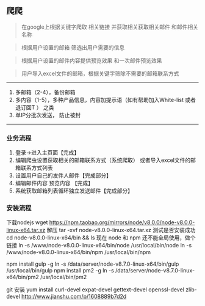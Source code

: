 ## 爬爬

> 在google上根据关键字爬取 相关链接 并获取相关获取相关邮件 和邮件相关名称

> 根据用户设置的邮箱 筛选出用户需要的信息

> 根据用户设置的邮件内容提供预览效果 和一次邮件预览效果

> 用户导入excel文件的邮箱，根据关键字筛除不需要的邮箱联系方式

***********
1. 多邮箱（2-4），备份邮箱
2. 多内容（1-5），多种产品信息，内容加提示语（如有帮助加入White-list 或者 退订回T ） 之类
3. 单IP分批次发送，
防止被封
***********
### 业务流程
1. 登录->进入主页面【完成】
2. 编辑爬虫设置获取相关的邮箱联系方式（系统爬取） 或者导入excel文件的邮箱联系方式列表
3. 设置用户自己的发件人邮件【完成部分】
4. 编辑邮件内容 预览内容 【完成】
5. 系统获取邮箱列表循环独立发送邮件【完成部分】

### 安装流程
下载nodejs
wget https://npm.taobao.org/mirrors/node/v8.0.0/node-v8.0.0-linux-x64.tar.xz
解压
tar -xvf  node-v8.0.0-linux-x64.tar.xz
测试是否安装成功
cd  node-v8.0.0-linux-x64/bin && ls
现在 node 和 npm 还不能全局使用，做个链接
ln -s /www/node-v8.0.0-linux-x64/bin/node /usr/local/bin/node
ln -s /www/node-v8.0.0-linux-x64/bin/npm /usr/local/bin/npm

npm install gulp -g
ln -s /data/server/node-v8.7.0-linux-x64/bin/gulp /usr/local/bin/gulp
npm install pm2 -g
ln -s /data/server/node-v8.7.0-linux-x64/bin/pm2 /usr/local/bin/pm2

git 安装
yum install curl-devel expat-devel gettext-devel openssl-devel zlib-devel
http://www.jianshu.com/p/1608889b7d2d
